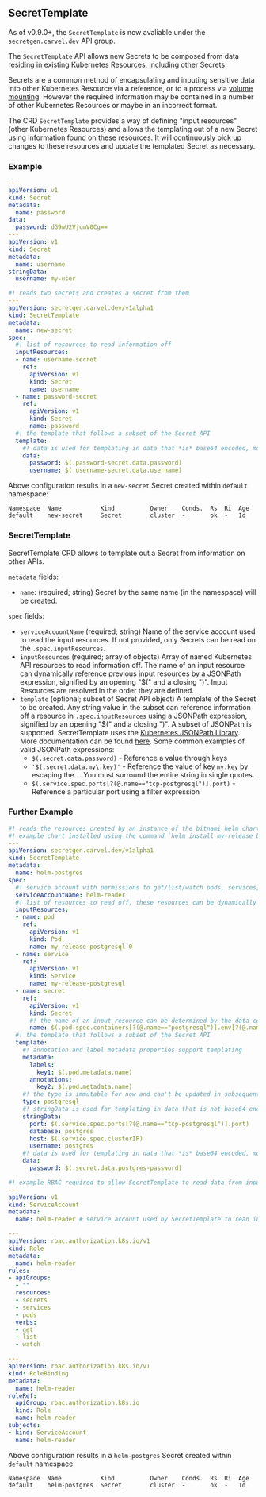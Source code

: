 ## SecretTemplate

As of v0.9.0+, the `SecretTemplate` is now avaliable under the `secretgen.carvel.dev` API group.

The `SecretTemplate` API allows new Secrets to be composed from data residing in existing Kubernetes Resources, including other Secrets.

Secrets are a common method of encapsulating and inputing sensitive data into other Kubernetes Resource via a reference, or to a process via [volume mounting](https://kubernetes.io/docs/concepts/configuration/secret/#using-secrets-as-files-from-a-pod). However the required information may be contained in a number of other Kubernetes Resources or maybe in an incorrect format.

The CRD `SecretTemplate` provides a way of defining "input resources" (other Kubernetes Resources) and allows the templating out of a new Secret using information found on these resources. It will continuously pick up changes to these resources and update the templated Secret as necessary.

### Example

```yaml
---
apiVersion: v1
kind: Secret
metadata:
  name: password
data:
  password: dG9wU2VjcmV0Cg==
---
apiVersion: v1
kind: Secret
metadata:
  name: username
stringData:
  username: my-user

#! reads two secrets and creates a secret from them
---
apiVersion: secretgen.carvel.dev/v1alpha1
kind: SecretTemplate
metadata:
  name: new-secret
spec:
  #! list of resources to read information off
  inputResources:
  - name: username-secret
    ref:
      apiVersion: v1
      kind: Secret
      name: username
  - name: password-secret
    ref:
      apiVersion: v1
      kind: Secret
      name: password
  #! the template that follows a subset of the Secret API
  template:
    #! data is used for templating in data that *is* base64 encoded, most likely Secrets.
    data:
      password: $(.password-secret.data.password)
      username: $(.username-secret.data.username)
```

Above configuration results in a `new-secret` Secret created within `default` namespace:

```console
Namespace  Name           Kind          Owner    Conds.  Rs  Ri  Age
default    new-secret     Secret        cluster  -       ok  -   1d
```

### SecretTemplate

SecretTemplate CRD allows to template out a Secret from information on other APIs.

`metadata` fields:

- `name`: (required; string) Secret by the same name (in the namespace) will be created.

`spec` fields:

- `serviceAccountName` (required; string) Name of the service account used to read the input resources. If not provided, only Secrets can be read on the `.spec.inputResources`.
- `inputResources` (required; array of objects) Array of named Kubernetes API resources to read information off.  The name of an input resource can dynamically reference previous input resources by a JSONPath expression, signified by an opening "$(" and a closing ")". Input Resources are resolved in the order they are defined.
- `template` (optional; subset of Secret API object) A template of the Secret to be created.  Any string value in the subset can reference information off a resource in `.spec.inputResources` using a JSONPath expression, signified by an opening "$(" and a closing ")". A subset of JSONPath is supported. SecretTemplate uses the [Kubernetes JSONPath Library](https://github.com/kubernetes/client-go/tree/master/util/jsonpath). More documentation can be found [here](https://kubernetes.io/docs/reference/kubectl/jsonpath/). Some common examples of valid JSONPath expressions:
  - `$(.secret.data.password)` - Reference a value through keys
  - `'$(.secret.data.my\.key)'` - Reference the value of key `my.key` by escaping the `.`. You must surround the entire string in single quotes.
  - `$(.service.spec.ports[?(@.name=="tcp-postgresql")].port)` - Reference a particular port using a filter expression


### Further Example

```yaml
#! reads the resources created by an instance of the bitnami helm chart https://github.com/bitnami/charts/tree/master/bitnami/postgresql/ and creates a binding secret https://github.com/servicebinding/spec
#! example chart installed using the command `helm install my-release bitnami/postgresql`
---
apiVersion: secretgen.carvel.dev/v1alpha1
kind: SecretTemplate
metadata:
  name: helm-postgres
spec:
  #! service account with permissions to get/list/watch pods, services, secrets
  serviceAccountName: helm-reader
  #! list of resources to read off, these resources can be dynamically specified based on the fields of previously stated resources
  inputResources:
  - name: pod
    ref:
      apiVersion: v1
      kind: Pod
      name: my-release-postgresql-0
  - name: service
    ref:
      apiVersion: v1
      kind: Service
      name: my-release-postgresql
  - name: secret
    ref:
      apiVersion: v1
      kind: Secret
      #! the name of an input resource can be determined by the data contained in a previous input resource
      name: $(.pod.spec.containers[?(@.name=="postgresql")].env[?(@.name=="POSTGRES_PASSWORD")].valueFrom.secretKeyRef.name)
  #! the template that follows a subset of the Secret API
  template:
    #! annotation and label metadata properties support templating
    metadata:
      labels:
        key1: $(.pod.metadata.name)
      annotations:
        key2: $(.pod.metadata.name)
    #! the type is immutable for now and can't be updated in subsequent reconciliations
    type: postgresql
    #! stringData is used for templating in data that is not base64 encoded
    stringData:
      port: $(.service.spec.ports[?(@.name=="tcp-postgresql")].port)
      database: postgres
      host: $(.service.spec.clusterIP)
      username: postgres
    #! data is used for templating in data that *is* base64 encoded, most likely Secrets.
    data:
      password: $(.secret.data.postgres-password)

#! example RBAC required to allow SecretTemplate to read data from inputresources
---
apiVersion: v1
kind: ServiceAccount
metadata:
  name: helm-reader # service account used by SecretTemplate to read input resources, referred to by SecretTemplate

---
apiVersion: rbac.authorization.k8s.io/v1
kind: Role
metadata:
  name: helm-reader
rules:
- apiGroups:
  - ""
  resources:
  - secrets
  - services
  - pods
  verbs:
  - get
  - list
  - watch

---
apiVersion: rbac.authorization.k8s.io/v1
kind: RoleBinding
metadata:
  name: helm-reader
roleRef:
  apiGroup: rbac.authorization.k8s.io
  kind: Role
  name: helm-reader
subjects:
- kind: ServiceAccount
  name: helm-reader
```

Above configuration results in a `helm-postgres` Secret created within `default` namespace:

```console
Namespace  Name           Kind          Owner    Conds.  Rs  Ri  Age
default    helm-postgres  Secret        cluster  -       ok  -   1d
```
